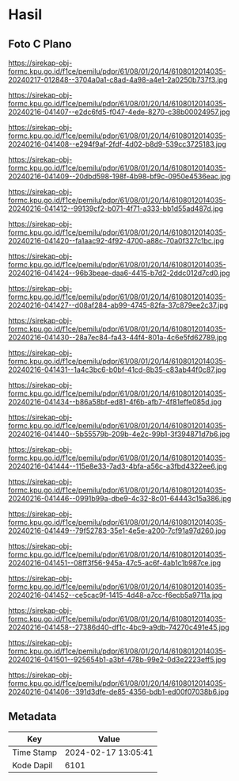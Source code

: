 # Hasil

## Foto C Plano

https://sirekap-obj-formc.kpu.go.id/f1ce/pemilu/pdpr/61/08/01/20/14/6108012014035-20240217-012848--3704a0a1-c8ad-4a98-a4e1-2a0250b737f3.jpg

https://sirekap-obj-formc.kpu.go.id/f1ce/pemilu/pdpr/61/08/01/20/14/6108012014035-20240216-041407--e2dc6fd5-f047-4ede-8270-c38b00024957.jpg

https://sirekap-obj-formc.kpu.go.id/f1ce/pemilu/pdpr/61/08/01/20/14/6108012014035-20240216-041408--e294f9af-2fdf-4d02-b8d9-539cc3725183.jpg

https://sirekap-obj-formc.kpu.go.id/f1ce/pemilu/pdpr/61/08/01/20/14/6108012014035-20240216-041409--20dbd598-198f-4b98-bf9c-0950e4536eac.jpg

https://sirekap-obj-formc.kpu.go.id/f1ce/pemilu/pdpr/61/08/01/20/14/6108012014035-20240216-041412--99139cf2-b071-4f71-a333-bb1d55ad487d.jpg

https://sirekap-obj-formc.kpu.go.id/f1ce/pemilu/pdpr/61/08/01/20/14/6108012014035-20240216-041420--fa1aac92-4f92-4700-a88c-70a0f327c1bc.jpg

https://sirekap-obj-formc.kpu.go.id/f1ce/pemilu/pdpr/61/08/01/20/14/6108012014035-20240216-041424--96b3beae-daa6-4415-b7d2-2ddc012d7cd0.jpg

https://sirekap-obj-formc.kpu.go.id/f1ce/pemilu/pdpr/61/08/01/20/14/6108012014035-20240216-041427--d08af284-ab99-4745-82fa-37c879ee2c37.jpg

https://sirekap-obj-formc.kpu.go.id/f1ce/pemilu/pdpr/61/08/01/20/14/6108012014035-20240216-041430--28a7ec84-fa43-44f4-801a-4c6e5fd62789.jpg

https://sirekap-obj-formc.kpu.go.id/f1ce/pemilu/pdpr/61/08/01/20/14/6108012014035-20240216-041431--1a4c3bc6-b0bf-41cd-8b35-c83ab44f0c87.jpg

https://sirekap-obj-formc.kpu.go.id/f1ce/pemilu/pdpr/61/08/01/20/14/6108012014035-20240216-041434--b86a58bf-ed81-4f6b-afb7-4f81effe085d.jpg

https://sirekap-obj-formc.kpu.go.id/f1ce/pemilu/pdpr/61/08/01/20/14/6108012014035-20240216-041440--5b55579b-209b-4e2c-99b1-3f394871d7b6.jpg

https://sirekap-obj-formc.kpu.go.id/f1ce/pemilu/pdpr/61/08/01/20/14/6108012014035-20240216-041444--115e8e33-7ad3-4bfa-a56c-a3fbd4322ee6.jpg

https://sirekap-obj-formc.kpu.go.id/f1ce/pemilu/pdpr/61/08/01/20/14/6108012014035-20240216-041446--0991b99a-dbe9-4c32-8c01-64443c15a386.jpg

https://sirekap-obj-formc.kpu.go.id/f1ce/pemilu/pdpr/61/08/01/20/14/6108012014035-20240216-041449--79f52783-35e1-4e5e-a200-7cf91a97d260.jpg

https://sirekap-obj-formc.kpu.go.id/f1ce/pemilu/pdpr/61/08/01/20/14/6108012014035-20240216-041451--08ff3f56-945a-47c5-ac6f-4ab1c1b987ce.jpg

https://sirekap-obj-formc.kpu.go.id/f1ce/pemilu/pdpr/61/08/01/20/14/6108012014035-20240216-041452--ce5cac9f-1415-4d48-a7cc-f6ecb5a9711a.jpg

https://sirekap-obj-formc.kpu.go.id/f1ce/pemilu/pdpr/61/08/01/20/14/6108012014035-20240216-041458--27386d40-df1c-4bc9-a9db-74270c491e45.jpg

https://sirekap-obj-formc.kpu.go.id/f1ce/pemilu/pdpr/61/08/01/20/14/6108012014035-20240216-041501--925654b1-a3bf-478b-99e2-0d3e2223eff5.jpg

https://sirekap-obj-formc.kpu.go.id/f1ce/pemilu/pdpr/61/08/01/20/14/6108012014035-20240216-041406--391d3dfe-de85-4356-bdb1-ed00f07038b6.jpg


## Metadata

| Key        | Value               |
| ---------- | ------------------- |
| Time Stamp | 2024-02-17 13:05:41 |
| Kode Dapil | 6101                |



